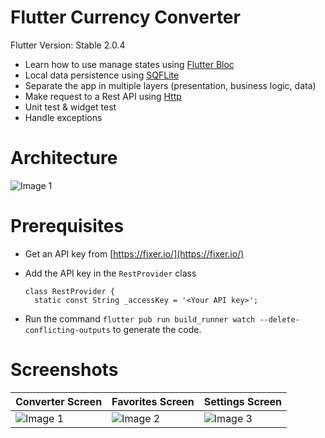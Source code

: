 # Flutter Currency Converter

Flutter Version: Stable 2.0.4

- Learn how to use manage states using [Flutter Bloc](https://pub.dev/packages/flutter_bloc)
- Local data persistence using [SQFLite](https://pub.dev/packages/sqflite)
- Separate the app in multiple layers (presentation, business logic, data)
- Make request to a Rest API using [Http](https://pub.dev/packages/http)
- Unit test & widget test
- Handle exceptions

# Architecture


![Image 1](https://github.com/Yayo-Arellano/flutter_currency_converter/blob/master/screenshots/Architecture.png?raw=true)

# Prerequisites

- Get an API key from [https://fixer.io/](https://fixer.io/)
- Add the API key in the `RestProvider` class

  ````
  class RestProvider {
    static const String _accessKey = '<Your API key>';
  ````

- Run the command `flutter pub run build_runner watch --delete-conflicting-outputs` to generate the code.

# Screenshots

| Converter Screen | Favorites Screen | Settings Screen |
| ---------------- | --------------------- | --------------------- |
| ![Image 1](https://github.com/Yayo-Arellano/flutter_currency_converter/blob/master/screenshots/Image%201.png?raw=true) |![Image 2](https://github.com/Yayo-Arellano/flutter_currency_converter/blob/master/screenshots/Image%202.png?raw=true) |![Image 3](https://github.com/Yayo-Arellano/flutter_currency_converter/blob/master/screenshots/Image%203.png?raw=true) |

